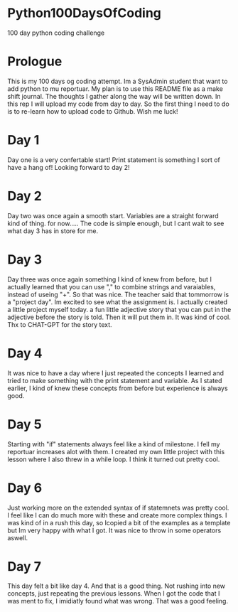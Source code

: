 # Python100DaysOfCoding
100 day python coding challenge

# Prologue
This is my 100 days og coding attempt. Im a SysAdmin student that want to add python to mu reportuar.
My plan is to use this README file as a make shift journal. The thoughts I gather along the way will be written down.
In this rep I will upload my code from day to day. So the first thing I need to do is to re-learn how to upload code to Github.
Wish me luck!



# Day 1
Day one is a very confertable start! Print statement is something I sort of have a hang of!
Looking forward to day 2!

# Day 2
Day two was once again a smooth start. Variables are a straight forward kind of thing. for now.....
The code is simple enough, but I cant wait to see what day 3 has in store for me.

# Day 3
Day three was once again something I kind of knew from before, but I actually learned that you can use "," to combine strings and varaiables, instead of useing "+". So that was nice.
The teacher said that tommorrow is a "project day". Im excited to see what the assignment is. I actually created a little project myself today. a fun little adjective story that you can put in the adjective before the story is told. Then it will put them in. It was kind of cool. Thx to CHAT-GPT for the story text.

# Day 4
It was nice to have a day where I just repeated the concepts I learned and tried to make something with the print statement and variable. As I stated earlier, I kind of knew these concepts from before but experience is always good.

# Day 5
Starting with "if" statements always feel like a kind of milestone. I fell my reportuar increases alot with them. I created my own little project with this lesson where I also threw in a while loop. I think it turned out pretty cool.

# Day 6
Just working more on the extended syntax of if statemnets was pretty cool. I feel like I can do much more with these and create more complex things. I was kind of in a rush this day, so Icopied a bit of the examples as a template but Im very happy with what I got. It was nice to throw in some operators aswell.

# Day 7
This day felt a bit like day 4. And that is a good thing. Not rushing into new concepts, just repeating the previous lessons. When I got the code that I was ment to fix, I imidiatly found what was wrong. That was a good feeling.
